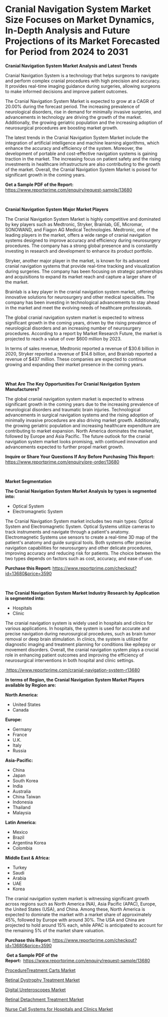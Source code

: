 <p><h1>Cranial Navigation System Market Size Focuses on Market Dynamics, In-Depth Analysis and Future Projections of its Market Forecasted for Period from 2024 to 2031</h1></p><p><strong>Cranial Navigation System Market Analysis and Latest Trends</strong></p>
<p><p>Cranial Navigation System is a technology that helps surgeons to navigate and perform complex cranial procedures with high precision and accuracy. It provides real-time imaging guidance during surgeries, allowing surgeons to make informed decisions and improve patient outcomes.</p><p>The Cranial Navigation System Market is expected to grow at a CAGR of 20.00% during the forecast period. The increasing prevalence of neurological disorders, rise in demand for minimally invasive surgeries, and advancements in technology are driving the growth of the market. Additionally, the growing geriatric population and the increasing adoption of neurosurgical procedures are boosting market growth.</p><p>The latest trends in the Cranial Navigation System Market include the integration of artificial intelligence and machine learning algorithms, which enhance the accuracy and efficiency of the system. Moreover, the development of portable and cost-effective navigation systems is gaining traction in the market. The increasing focus on patient safety and the rising investments in healthcare infrastructure are also contributing to the growth of the market. Overall, the Cranial Navigation System Market is poised for significant growth in the coming years.</p></p>
<p><strong>Get a Sample PDF of the Report:&nbsp;</strong> <a href="https://www.reportprime.com/enquiry/request-sample/13680">https://www.reportprime.com/enquiry/request-sample/13680</a></p>
<p>&nbsp;</p>
<p><strong>Cranial Navigation System Major Market Players</strong></p>
<p><p>The Cranial Navigation System Market is highly competitive and dominated by key players such as Medtronic, Stryker, Brainlab, GE, Micromar, SONOWAND, and Fiagon AG Medical Technologies. Medtronic, one of the leading players in the market, offers a wide range of cranial navigation systems designed to improve accuracy and efficiency during neurosurgery procedures. The company has a strong global presence and is constantly investing in research and development to enhance its product portfolio.</p><p>Stryker, another major player in the market, is known for its advanced cranial navigation systems that provide real-time tracking and visualization during surgeries. The company has been focusing on strategic partnerships and acquisitions to expand its market reach and capture a larger share of the market.</p><p>Brainlab is a key player in the cranial navigation system market, offering innovative solutions for neurosurgery and other medical specialties. The company has been investing in technological advancements to stay ahead in the market and meet the evolving needs of healthcare professionals.</p><p>The global cranial navigation system market is expected to witness significant growth in the coming years, driven by the rising prevalence of neurological disorders and an increasing number of neurosurgery procedures. According to a report by Market Research Future, the market is projected to reach a value of over $600 million by 2023.</p><p>In terms of sales revenue, Medtronic reported a revenue of $30.6 billion in 2020, Stryker reported a revenue of $14.6 billion, and Brainlab reported a revenue of $437 million. These companies are expected to continue growing and expanding their market presence in the coming years.</p></p>
<p>&nbsp;</p>
<p><strong>What Are The Key Opportunities For Cranial Navigation System Manufacturers?</strong></p>
<p><p>The global cranial navigation system market is expected to witness significant growth in the coming years due to the increasing prevalence of neurological disorders and traumatic brain injuries. Technological advancements in surgical navigation systems and the rising adoption of minimally invasive procedures are also driving market growth. Additionally, the growing geriatric population and increasing healthcare expenditure are contributing to market expansion. North America dominates the market, followed by Europe and Asia Pacific. The future outlook for the cranial navigation system market looks promising, with continued innovation and advancements expected to further propel market growth.</p></p>
<p><strong>Inquire or Share Your Questions If Any Before Purchasing This Report:</strong> <a href="https://www.reportprime.com/enquiry/pre-order/13680">https://www.reportprime.com/enquiry/pre-order/13680</a></p>
<p>&nbsp;</p>
<p><strong>Market Segmentation</strong></p>
<p><strong>The Cranial Navigation System Market Analysis by types is segmented into:</strong></p>
<p><ul><li>Optical System</li><li>Electromagnetic System</li></ul></p>
<p><p>The Cranial Navigation System market includes two main types: Optical System and Electromagnetic System. Optical Systems utilize cameras to track instruments and navigate through a patient's anatomy. Electromagnetic Systems use sensors to create a real-time 3D map of the patient's anatomy and guide surgical tools. Both systems offer precise navigation capabilities for neurosurgery and other delicate procedures, improving accuracy and reducing risk for patients. The choice between the two types depends on factors such as cost, accuracy, and ease of use.</p></p>
<p><strong>Purchase this Report:&nbsp;</strong><a href="https://www.reportprime.com/checkout?id=13680&price=3590">https://www.reportprime.com/checkout?id=13680&price=3590</a></p>
<p>&nbsp;</p>
<p><strong>The Cranial Navigation System Market Industry Research by Application is segmented into:</strong></p>
<p><ul><li>Hospitals</li><li>Clinic</li></ul></p>
<p><p>The cranial navigation system is widely used in hospitals and clinics for various applications. In hospitals, the system is used for accurate and precise navigation during neurosurgical procedures, such as brain tumor removal or deep brain stimulation. In clinics, the system is utilized for diagnostic imaging and treatment planning for conditions like epilepsy or movement disorders. Overall, the cranial navigation system plays a crucial role in enhancing patient outcomes and improving the efficiency of neurosurgical interventions in both hospital and clinic settings.</p></p>
<p><a href="https://www.reportprime.com/cranial-navigation-system-r13680">&nbsp;https://www.reportprime.com/cranial-navigation-system-r13680</a></p>
<p><strong>In terms of Region, the Cranial Navigation System Market Players available by Region are:</strong></p>
<p>
    <p> <strong> North America: </strong>
        <ul>
            <li>United States</li>
            <li>Canada</li>
        </ul>
        </p> 
    <p> <strong> Europe: </strong>
        <ul>
            <li>Germany</li>
            <li>France</li>
            <li>U.K.</li>
            <li>Italy</li>
            <li>Russia</li>
        </ul>
        </p> 
    <p> <strong> Asia-Pacific: </strong>
        <ul>
            <li>China</li>
            <li>Japan</li>
            <li>South Korea</li>
            <li>India</li>
            <li>Australia</li>
            <li>China Taiwan</li>
            <li>Indonesia</li>
            <li>Thailand</li>
            <li>Malaysia</li>
        </ul>
        </p> 
    <p> <strong> Latin America: </strong>
        <ul>
            <li>Mexico</li>
            <li>Brazil</li>
            <li>Argentina Korea</li>
            <li>Colombia</li>
        </ul>
        </p> 
    <p> <strong> Middle East & Africa: </strong>
        <ul>
            <li>Turkey</li>
            <li>Saudi</li>
            <li>Arabia</li>
            <li>UAE</li>
            <li>Korea</li>
        </ul>
    </p>
    </p>
<p><p>The cranial navigation system market is witnessing significant growth across regions such as North America (NA), Asia Pacific (APAC), Europe, the United States (USA), and China. Among these, North America is expected to dominate the market with a market share of approximately 45%, followed by Europe with around 30%. The USA and China are projected to hold around 15% each, while APAC is anticipated to account for the remaining 5% of the market share valuation.</p></p>
<p><strong>Purchase this Report: </strong><a href="https://www.reportprime.com/checkout?id=13680&price=3590">https://www.reportprime.com/checkout?id=13680&price=3590</a></p>
<p>&nbsp;<strong>Get a Sample PDF of the Report:&nbsp;&nbsp;</strong><a href="https://www.reportprime.com/enquiry/request-sample/13680">https://www.reportprime.com/enquiry/request-sample/13680</a></p>
<p><strong></strong></p>
<p><p><a href="https://medium.com/@polesdua.1/proceduretreatment-carts-market-report-by-product-type-powered-non-powered-end-use-1ab3fd12276e">ProcedureTreatment Carts Market</a></p><p><a href="https://github.com/bushilahore52/Market-Research-Report-List-2/blob/main/retinal-dystrophy-treatment-market.md">Retinal Dystrophy Treatment Market</a></p><p><a href="https://medium.com/@rontaybrewer02024/digital-ureteroscopes-market-size-share-trends-analysis-report-by-end-use-f2df9b86cb43">Digital Ureteroscopes Market</a></p><p><a href="https://github.com/Valeridd446677/Market-Research-Report-List-2/blob/main/retinal-detachment-treatment-market.md">Retinal Detachment Treatment Market</a></p><p><a href="https://medium.com/@sylviajacksonb5/nurse-call-systems-for-hospitals-and-clinics-market-industry-trends-and-forecast-for-period-from-458e4926a5d2">Nurse Call Systems for Hospitals and Clinics Market</a></p></p>